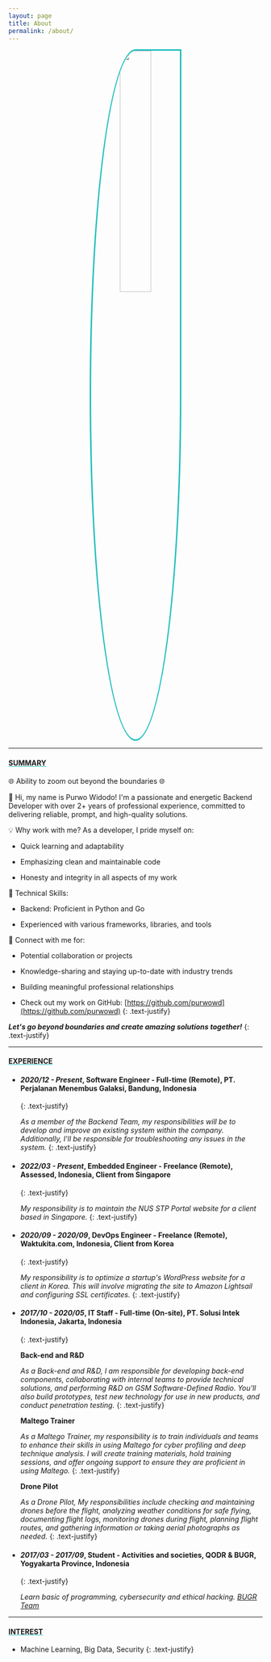```yaml
---
layout: page
title: About
permalink: /about/
---
```


<center><a href="/"><img style="width: 35%;border-radius: 50% 0% 50% 50%; border: 3px solid #25BFBF;" src="{{ site.about_url }}" /></a></center>

<hr>

#### <u style="text-decoration-color:#25BFBF"><strong>SUMMARY</strong></u>

🌐 Ability to zoom out beyond the boundaries 🌐
<br>

👋 Hi, my name is Purwo Widodo! I'm a passionate and energetic Backend Developer with over 2+ years of professional experience, committed to delivering reliable, prompt, and high-quality solutions.

💡 Why work with me? As a developer, I pride myself on:

- Quick learning and adaptability

- Emphasizing clean and maintainable code

- Honesty and integrity in all aspects of my work

🔧 Technical Skills:

- Backend: Proficient in Python and Go

- Experienced with various frameworks, libraries, and tools

🔗 Connect with me for:

- Potential collaboration or projects

- Knowledge-sharing and staying up-to-date with industry trends

- Building meaningful professional relationships

- Check out my work on GitHub: [https://github.com/purwowd](https://github.com/purwowd)
{: .text-justify}

<i><b>Let's go beyond boundaries and create amazing solutions together!</b></i>
{: .text-justify}
<hr>

#### <u style="text-decoration-color:#25BFBF"><strong>EXPERIENCE</strong></u>
- #### <i>2020/12 - Present</i>, <b>Software Engineer - Full-time (Remote)</b>, PT. Perjalanan Menembus Galaksi, Bandung, Indonesia
    {: .text-justify}
    
    <i>As a member of the Backend Team, my responsibilities will be to develop and improve an existing system within the company. Additionally, I'll be responsible for troubleshooting any issues in the system.</i>
    {: .text-justify}

- #### <i>2022/03 - Present</i>, <b>Embedded Engineer - Freelance (Remote)</b>, Assessed, Indonesia, Client from Singapore
    {: .text-justify}
    
    <i>My responsibility is to maintain the NUS STP Portal website for a client based in Singapore.</i>
    {: .text-justify}

- #### <i>2020/09 - 2020/09</i>, <b>DevOps Engineer - Freelance (Remote)</b>, Waktukita.com, Indonesia, Client from Korea
    {: .text-justify}
    
    <i>My responsibility is to optimize a startup's WordPress website for a client in Korea. This will involve migrating the site to Amazon Lightsail and configuring SSL certificates.</i>
    {: .text-justify}

- #### <i>2017/10 - 2020/05</i>, <b>IT Staff - Full-time (On-site)</b>, PT. Solusi Intek Indonesia, Jakarta, Indonesia
    {: .text-justify}

    <b>Back-end and R&D</b>

    <i>As a Back-end and R&D, I am responsible for developing back-end components, collaborating with internal teams to provide technical solutions, and performing R&D on GSM Software-Defined Radio. You'll also build prototypes, test new technology for use in new products, and conduct penetration testing.</i>
    {: .text-justify}

    <b>Maltego Trainer</b>

    <i>As a Maltego Trainer, my responsibility is to train individuals and teams to enhance their skills in using Maltego for cyber profiling and deep technique analysis. I will create training materials, hold training sessions, and offer ongoing support to ensure they are proficient in using Maltego.</i>
    {: .text-justify}

    <b>Drone Pilot</b>

    <i>As a Drone Pilot, My responsibilities include checking and maintaining drones before the flight, analyzing weather conditions for safe flying, documenting flight logs, monitoring drones during flight, planning flight routes, and gathering information or taking aerial photographs as needed.</i>
    {: .text-justify}

- #### <i>2017/03 - 2017/09</i>, <b>Student - Activities and societies</b>, QODR & BUGR, Yogyakarta Province, Indonesia
    {: .text-justify}

    <i>Learn basic of programming, cybersecurity and ethical hacking. [BUGR Team](https://ctftime.org/team/36151/)</i>

<hr>

#### <u style="text-decoration-color:#25BFBF"><strong>INTEREST</strong></u>
- Machine Learning, Big Data, Security
{: .text-justify}
